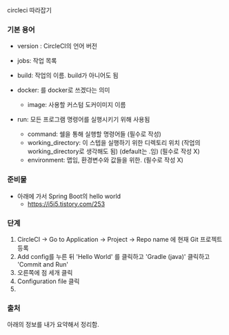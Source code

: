 circleci 따라잡기



### 기본 용어
- version : CircleCI의 언어 버전
- jobs: 작업 목록
- build: 작업의 이름. build가 아니어도 됨
- docker: <executor>를 docker로 쓰겠다는 의미
  - image: 사용할 커스텀 도커이미지 이름

- run: 모든 프로그램 명령어를 실행시키기 위해 사용됨
  - command: 쉘을 통해 실행할 명령어들 (필수로 작성)
  - working_directory: 이 스텝을 실행하기 위한 디렉토리 위치 (작업의 working_directory로 생각해도 됨) (default는 .임) (필수로 작성 X)
  - environment: 맵임, 환경변수와 값들을 위한. (필수로 작성 X)


### 준비물
- 아래에 가서 Spring Boot의 hello world 
  - https://i5i5.tistory.com/253

### 단계
1. CircleCI -> Go to Application -> Project -> Repo name 에 현재 Git 프로젝트 등록
2. Add config를 누른 뒤 'Hello World' 를 클릭하고 'Gradle (java)' 클릭하고 'Commit and Run'
3. 오른쪽에 점 세개 클릭
4. Configuration file 클릭
5. 




### 출처
아래의 정보를 내가 요약해서 정리함.



